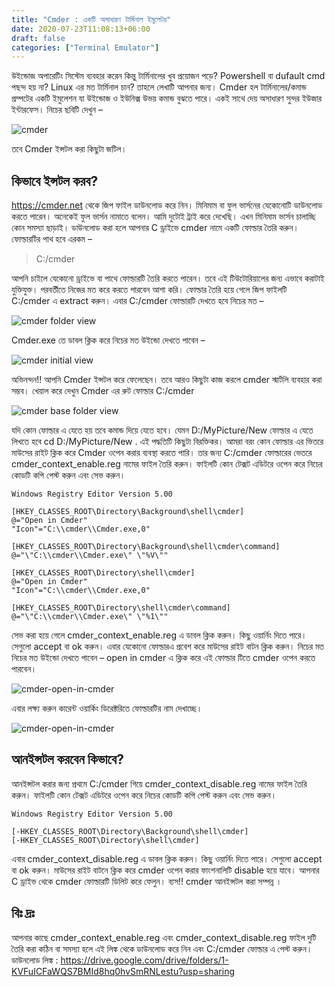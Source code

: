 ```yaml
---
title: "Cmder : একটি অসাধারণ টার্মিনাল ইমুলেটর"
date: 2020-07-23T11:08:13+06:00
draft: false
categories: ["Terminal Emulator"]
---
```


উইন্ডোজ অপারেটিং সিস্টেম ব্যবহার করেন কিন্তু টার্মিনালের খুব প্রয়োজন পড়ে? Powershell বা dufault cmd পছন্দ হয় না? Linux এর মত টার্মিনাল চান? তাহলে লেখাটি আপনার জন্য। Cmder হল টার্মিনালের/কমান্ড প্রম্পটের একটি ইমুলেশন যা উইন্ডোজ ও ইউনিক্স উভয় কমান্ড বুঝতে পারে। একই সাথে দেয় অসাধারণ সুন্দর ইউজার ইন্টারফেস। নিচের ছবিটি দেখুন –

![cmder](/images/july20/cmder.jpg)

তবে Cmder ইন্সটল করা কিছুটা জটিল।

## কিভাবে ইন্সটল করব?
https://cmder.net থেকে জিপ ফাইল ডাউনলোড করে নিন। মিনিমাম বা ফুল ভার্সনের যেকোনোটি ডাউনলোড করতে পারেন। অনেকেই ফুল ভার্সন নামাতে বলেন। আমি দুটোই ট্রাই করে দেখেছি। এখন মিনিমাম ভার্সন চালাচ্ছি কোন সমস্যা ছাড়াই। ডাউনলোড করা হলে আপনার C ড্রাইভে cmder নামে একটি ফোল্ডার তৈরি করুন। ফোল্ডারটির পাথ হবে এরকম –

>C:/cmder

আপনি চাইলে যেকোনো ড্রাইভে বা পাথে ফোল্ডারটি তৈরি করতে পারেন। তবে এই টিউটোরিয়ালের জন্য এভাবে করাটাই যুক্তিযুক্ত। পরবর্তীতে নিজের মত করে করতে পারবেন আশা করি।
ফোল্ডার তৈরি হয়ে গেলে জিপ ফাইলটি C:/cmder এ extract করুন। এবার C:/cmder ফোল্ডারটি দেখতে হবে নিচের মত –

![cmder folder view](/images/july20/cmder-folder-view.jpg)

Cmder.exe তে ডাবল ক্লিক করে নিচের মত উইন্ডো দেখতে পাবেন –

![cmder initial view](/images/july20/cmder-initial-view.jpg)

অভিনন্দন!! আপনি Cmder ইন্সটল করে ফেলেছেন। তবে আরও কিছুটা কাজ করলে cmder স্মার্টলি ব্যবহার করা সম্ভব।
খেয়াল করে দেখুন Cmder এর রুট ফোল্ডার C:/cmder

![cmder base folder view](/images/july20/cmder-base-folder-view.jpg)

যদি কোন ফোল্ডার এ যেতে হয় তবে কমান্ড দিয়ে যেতে হবে। যেমন D:/MyPicture/New ফোল্ডার এ যেতে লিখতে হবে cd D:/MyPicture/New . এই পদ্ধতিটি কিছুটা বিরক্তিকর। আমরা বরং কোন ফোল্ডার এর ভিতরে মাউসের রাইট ক্লিক করে Cmder ওপেন করার ব্যবস্থা করতে পারি। তার জন্য C:/cmder ফোল্ডারের ভেতরে cmder_context_enable.reg নামের ফাইল তৈরি করুন। ফাইলটি কোন টেক্সট এডিটরে ওপেন করে নিচের কোডটি কপি পেস্ট করুন এবং সেভ করুন।

```
Windows Registry Editor Version 5.00

[HKEY_CLASSES_ROOT\Directory\Background\shell\cmder]
@="Open in Cmder"
"Icon"="C:\\cmder\\Cmder.exe,0"

[HKEY_CLASSES_ROOT\Directory\Background\shell\cmder\command]
@="\"C:\\cmder\\Cmder.exe\" \"%V\""

[HKEY_CLASSES_ROOT\Directory\shell\cmder]
@="Open in Cmder"
"Icon"="C:\\cmder\\Cmder.exe,0"

[HKEY_CLASSES_ROOT\Directory\shell\cmder\command]
@="\"C:\\cmder\\Cmder.exe\" \"%1\""
```

সেভ করা হয়ে গেলে cmder_context_enable.reg এ ডাবল ক্লিক করুন। কিছু ওয়ার্নিং দিতে পারে। সেগুলো accept বা ok করুন। এবার যেকোনো ফোল্ডারএ প্রবেশ করে মাউসের রাইট বাটন ক্লিক করুন। নিচের মত নিচের মত উইন্ডো দেখতে পাবেন –
open in cmder এ ক্লিক করে এই ফোল্ডার টিতে cmder ওপেন করতে পারবেন।

![cmder-open-in-cmder](/images/july20/cmder-open-in-cmder.jpg)

এবার লক্ষ্য করুন কারেন্ট ওয়ার্কিং ডিরেক্টরিতে ফোল্ডারটির নাম দেখাচ্ছে।

![cmder-open-in-cmder](/images/july20/cmder-open-in-folder.jpg)


## আনইন্সটল করবেন কিভাবে?

আনইন্সটল করার জন্য প্রথমে C:/cmder গিয়ে cmder_context_disable.reg নামের ফাইল তৈরি করুন। ফাইলটি কোন টেক্সট এডিটরে ওপেন করে নিচের কোডটি কপি পেস্ট করুন এবং সেভ করুন।
```
Windows Registry Editor Version 5.00

[-HKEY_CLASSES_ROOT\Directory\Background\shell\cmder]
[-HKEY_CLASSES_ROOT\Directory\shell\cmder]
```
এবার cmder_context_disable.reg এ ডাবল ক্লিক করুন। কিছু ওয়ার্নিং দিতে পারে। সেগুলো accept বা ok করুন। মাউসের রাইট বাটনে ক্লিক করে cmder ওপেন করার ফাংশনালিটি disable হয়ে যাবে। আপনার C ড্রাইভ থেকে cmder ফোল্ডারটি ডিলিট করে ফেলুন। ব্যস!! cmder আনইন্সটল করা সম্পন্ন ।

## বিঃ দ্রঃ

আপনার কাছে cmder_context_enable.reg এবং cmder_context_disable.reg ফাইল দুটি তৈরি করা কঠিন বা সমস্যা হলে এই লিঙ্ক থেকে ডাউনলোড করে নিন এবং C:/cmder ফোল্ডার এ পেস্ট করুন। ডাউনলোড লিঙ্ক : https://drive.google.com/drive/folders/1-KVFuICFaWQS7BMId8hq0hvSmRNLestu?usp=sharing